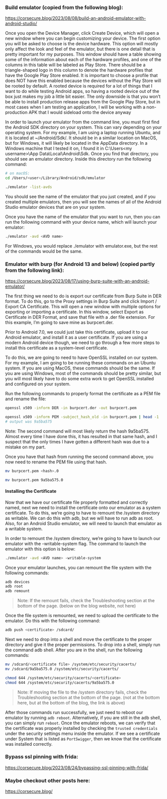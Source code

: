 ### Build emulator (copied from the following blog):
https://corsecure.blog/2023/08/08/build-an-android-emulator-with-android-studio/

Once you open the Device Manager, click Create Device, which will open a new window where you can begin customizing your device. The first option you will be asked to choose is the device hardware. This option will mostly only affect the look and feel of the emulator, but there is one detail that is pretty important for my purposes. This window should have a table showing some of the information about each of the hardware profiles, and one of the columns in this table will be labeled as Play Store. There should be a triangle-shaped logo in this column to denote the hardware profiles that have the Google Play Store enabled. It is important to choose a profile that does NOT have this enabled because the devices without the Play Store will be rooted by default. A rooted device is required for a lot of things that I want to do while testing Android apps, so having a rooted device out of the box just makes my job a little bit easier. The only downside is that you won’t be able to install production release apps from the Google Play Store, but in most cases when I am testing an application, I will be working with a non-production APK that I would sideload onto the device anyway

In order to launch your emulator from the command line, you must first find the Android SDK directory on your system. This can vary depending on your operating system. For my example, I am using a laptop running Ubuntu, and it is located at ~/Android/Sdk/. It should be in a similar location on MacOS, but for Windows, it will likely be located in the AppData directory. In a Windows machine that I tested it on, I found it in C:\Users\<my username>\App Data\Local\Android\Sdk\. Once you find that directory, you should see an emulator directory. Inside this directory run the following command:
```bash
# on macOS:
cd /Users/<user>/Library/Android/sdk/emulator

./emulator -list-avds
```

You should see the name of the emulator that you just created, and if you created multiple emulators, then you will see the names of all of the Android Studio emulator devices that are on your system. 

Once you have the name of the emulator that you want to run, then you can run the following command with your device name, which will launch your emulator:
```bash
./emulator -avd <AVD name>
```
For Windows, you would replace ./emulator with emulator.exe, but the rest of the commands would be the same.

### Emulator with burp (for Android 13 and below) (copied partly from the following link):
https://corsecure.blog/2023/08/17/using-burp-suite-with-an-android-emulator/

The first thing we need to do is export our certificate from Burp Suite in DER format. To do this, go to the Proxy settings in Burp Suite and click Import / Export CA Certificate. This will open a new window with multiple options for exporting or importing a certificate. In this window, select Export as Certificate in DER Format, and save that file with a .der file extension. For this example, I’m going to save mine as burpcert.der.

Prior to Android 7.0, we could just take this certificate, upload it to our Android emulator, and install it as a user certificate. If you are using a modern Android device though, we need to go through a few more steps to install this certificate as a system-level certificate.

To do this, we are going to need to have OpenSSL installed on our system. For my example, I am going to be running these commands on an Ubuntu system. If you are using MacOS, these commands should be the same. If you are using Windows, most of the commands should be pretty similar, but you will most likely have to do some extra work to get OpenSSL installed and configured on your system.

Run the following commands to properly format the certificate as a PEM file and rename the file:
```bash
openssl x509 -inform DER -in burpcert.der -out burpcert.pem

openssl x509 -inform PEM -subject_hash_old -in burpcert.pem | head -1
# output was 9a5ba575
```
Note: The second command will most likely return the hash 9a5ba575. Almost every time I have done this, it has resulted in that same hash, and I suspect that the only times I have gotten a different hash was due to a mistake on my part.

Once you have that hash from running the second command above, you now need to rename the PEM file using that hash.
```bash
mv burpcert.pem <hash>.0

mv burpcert.pem 9a5ba575.0
```

#### Installing the Certificate
Now that we have our certificate file properly formatted and correctly named, next we need to install the certificate onto our emulator as a system certificate. To do this, we’re going to have to remount the /system directory as writable. We can do this with adb, but we will have to run adb as root. Also, for an Android Studio emulator, we will need to launch that emulator as a writable system.

In order to remount the /system directory, we’re going to have to launch our emulator with the -writable-system flag. The command to launch the emulator with this option is below:
```bash
./emulator -avd <AVD name> -writable-system
```

Once your emulator launches, you can remount the file system with the following commands:
```bash
adb devices
adb root
adb remount
```

> Note: If the remount fails, check the Troubleshooting section at the bottom of the page. (below on the blog website, not here)

Once the file system is remounted, we need to upload the certificate to the emulator.  Do this with the following command:
```bash
adb push <certificate> /sdcard/
```

Next we need to drop into a shell and move the certificate to the proper directory and give it the proper permissions. To drop into a shell, simply run the command adb shell. After you are in the shell, run the following commands:
```bash
mv /sdcard/<certificate file> /system/etc/security/cacerts/
mv /sdcard/9a5ba575.0 /system/etc/security/cacerts/

chmod 644 /system/etc/security/cacerts/<certificate>
chmod 644 /system/etc/security/cacerts/9a5ba575.0
```

> Note: If moving the file to the /system directory fails, check the Troubleshooting section at the bottom of the page. (not at the bottom here, but at the bottom of the blog, the link is above)

After those commands run successfully, we just need to reboot our emulator by running `adb reboot`. Alternatively, if you are still in the adb shell, you can simply run `reboot`. Once the emulator reboots, we can verify that the certificate was properly installed by checking the `trusted credentials` under the security settings menu inside the emulator. If we see a certificate under System that is listed as `PortSwigger`, then we know that the certificate was installed correctly.



### Bypass ssl pinning with frida:
https://corsecure.blog/2023/08/24/bypassing-ssl-pinning-with-frida/

### Maybe checkout other posts here:
https://corsecure.blog/

